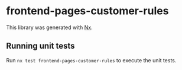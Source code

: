 # frontend-pages-customer-rules

This library was generated with [Nx](https://nx.dev).

## Running unit tests

Run `nx test frontend-pages-customer-rules` to execute the unit tests.
